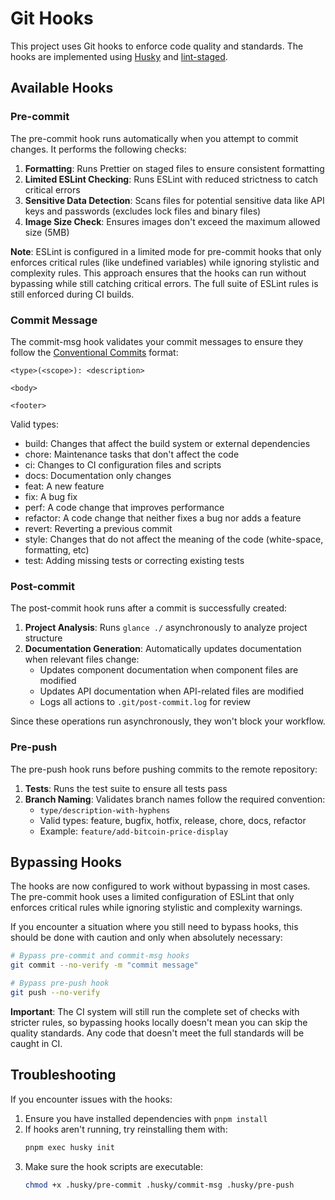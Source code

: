 # Git Hooks

This project uses Git hooks to enforce code quality and standards. The hooks are implemented using [Husky](https://github.com/typicode/husky) and [lint-staged](https://github.com/okonet/lint-staged).

## Available Hooks

### Pre-commit

The pre-commit hook runs automatically when you attempt to commit changes. It performs the following checks:

1. **Formatting**: Runs Prettier on staged files to ensure consistent formatting
2. **Limited ESLint Checking**: Runs ESLint with reduced strictness to catch critical errors
3. **Sensitive Data Detection**: Scans files for potential sensitive data like API keys and passwords (excludes lock files and binary files)
4. **Image Size Check**: Ensures images don't exceed the maximum allowed size (5MB)

**Note**: ESLint is configured in a limited mode for pre-commit hooks that only enforces critical rules (like undefined variables) while ignoring stylistic and complexity rules. This approach ensures that the hooks can run without bypassing while still catching critical errors. The full suite of ESLint rules is still enforced during CI builds.

### Commit Message

The commit-msg hook validates your commit messages to ensure they follow the [Conventional Commits](https://www.conventionalcommits.org/) format:

```
<type>(<scope>): <description>

<body>

<footer>
```

Valid types:

- build: Changes that affect the build system or external dependencies
- chore: Maintenance tasks that don't affect the code
- ci: Changes to CI configuration files and scripts
- docs: Documentation only changes
- feat: A new feature
- fix: A bug fix
- perf: A code change that improves performance
- refactor: A code change that neither fixes a bug nor adds a feature
- revert: Reverting a previous commit
- style: Changes that do not affect the meaning of the code (white-space, formatting, etc)
- test: Adding missing tests or correcting existing tests

### Post-commit

The post-commit hook runs after a commit is successfully created:

1. **Project Analysis**: Runs `glance ./` asynchronously to analyze project structure
2. **Documentation Generation**: Automatically updates documentation when relevant files change:
   - Updates component documentation when component files are modified
   - Updates API documentation when API-related files are modified
   - Logs all actions to `.git/post-commit.log` for review

Since these operations run asynchronously, they won't block your workflow.

### Pre-push

The pre-push hook runs before pushing commits to the remote repository:

1. **Tests**: Runs the test suite to ensure all tests pass
2. **Branch Naming**: Validates branch names follow the required convention:
   - `type/description-with-hyphens`
   - Valid types: feature, bugfix, hotfix, release, chore, docs, refactor
   - Example: `feature/add-bitcoin-price-display`

## Bypassing Hooks

The hooks are now configured to work without bypassing in most cases. The pre-commit hook uses a limited configuration of ESLint that only enforces critical rules while ignoring stylistic and complexity warnings.

If you encounter a situation where you still need to bypass hooks, this should be done with caution and only when absolutely necessary:

```bash
# Bypass pre-commit and commit-msg hooks
git commit --no-verify -m "commit message"

# Bypass pre-push hook
git push --no-verify
```

**Important**: The CI system will still run the complete set of checks with stricter rules, so bypassing hooks locally doesn't mean you can skip the quality standards. Any code that doesn't meet the full standards will be caught in CI.

## Troubleshooting

If you encounter issues with the hooks:

1. Ensure you have installed dependencies with `pnpm install`
2. If hooks aren't running, try reinstalling them with:
   ```bash
   pnpm exec husky init
   ```
3. Make sure the hook scripts are executable:
   ```bash
   chmod +x .husky/pre-commit .husky/commit-msg .husky/pre-push
   ```

